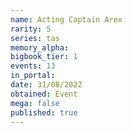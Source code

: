 ```yaml
---
name: Acting Captain Arex
rarity: 5
series: tas
memory_alpha:
bigbook_tier: 1
events: 13
in_portal:
date: 31/08/2022
obtained: Event
mega: false
published: true
---
```



